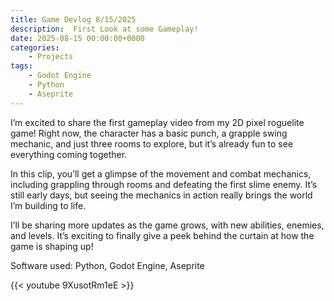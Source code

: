 ```yaml
---
title: Game Devlog 8/15/2025
description:  First Look at some Gameplay!
date: 2025-08-15 00:00:00+0000
categories:
    - Projects
tags:
    - Godot Engine
    - Python
    - Aseprite
---
```


I’m excited to share the first gameplay video from my 2D pixel roguelite game! Right now, the character has a basic punch, a grapple swing mechanic, and just three rooms to explore, but it’s already fun to see everything coming together.

In this clip, you’ll get a glimpse of the movement and combat mechanics, including grappling through rooms and defeating the first slime enemy. It’s still early days, but seeing the mechanics in action really brings the world I’m building to life.

I’ll be sharing more updates as the game grows, with new abilities, enemies, and levels. It’s exciting to finally give a peek behind the curtain at how the game is shaping up!

Software used: Python, Godot Engine, Aseprite

{{< youtube 9XusotRm1eE >}}

